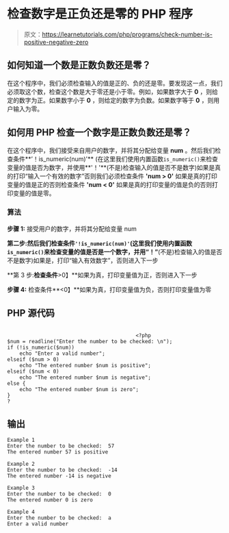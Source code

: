 # 检查数字是正负还是零的 PHP 程序

> 原文：<https://learnetutorials.com/php/programs/check-number-is-positive-negative-zero>

## 如何知道一个数是正数负数还是零？

在这个程序中，我们必须检查输入的值是正的、负的还是零。要发现这一点，我们必须取这个数，检查这个数是大于零还是小于零。例如，如果数字大于 **0** ，则给定的数字为正。如果数字小于 **0** ，则给定的数字为负数。如果数字等于 **0** ，则用户输入为零。

## 如何用 PHP 检查一个数字是正数负数还是零？

在这个程序中，我们接受来自用户的数字，并将其分配给变量 **num** 。然后我们检查条件**’！is_numeric(num)'** (在这里我们使用内置函数`is_numeric()`来检查变量的值是否为数字，并使用**'！'**(不是)检查输入的值是否不是数字)如果是真的打印“输入一个有效的数字”否则我们必须检查条件 **'num > 0'** 如果是真的打印变量的值是正的否则检查条件 **'num < 0'** 如果是真的打印变量的值是负的否则打印变量的值是零。

### 算法

**步骤 1:** 接受用户的数字，并将其分配给变量 num

**第二步:**然后我们检查条件`'!is_numeric(num)'`(这里我们使用内置函数`is_numeric()`来检查变量的值是否是一个数字，并用**“！”**(不是)检查输入的值是否不是数字)如果是，打印“输入有效数字”，否则进入下一步

**第 3 步:**检查条件**>0】**如果为真，打印变量值为正，否则进入下一步

**步骤 4:** 检查条件**<0】**如果为真，打印变量值为负，否则打印变量值为零

## PHP 源代码

```

                                          <?php
$num = readline("Enter the number to be checked: \n");
if (!is_numeric($num))
    echo "Enter a valid number";
elseif ($num > 0)
    echo "The entered number $num is positive";
elseif ($num < 0)
    echo "The entered number $num is negative";
else {
    echo "The entered number $num is zero";
}
?

```

## 输出

```
Example 1
Enter the number to be checked:  57
The entered number 57 is positive

Example 2
Enter the number to be checked:  -14
The entered number -14 is negative

Example 3
Enter the number to be checked:  0
The entered number 0 is zero

Example 4
Enter the number to be checked:  a
Enter a valid number
```